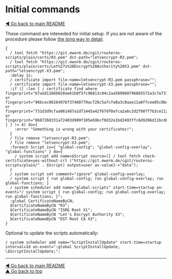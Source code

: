 Initial commands
================

[◀ Go back to main README](README.md)

These command are inteneded for initial setup. If you are not aware of the
procedure please follow [the long way in detail](README.md#the-long-way-in-detail).

    {
      / tool fetch "https://git.eworm.de/cgit/routeros-scripts/plain/certs/R3.pem" dst-path="letsencrypt-R3.pem";
      / tool fetch "https://git.eworm.de/cgit/routeros-scripts/plain/certs/Let%27s%20Encrypt%20Authority%20X3.pem" dst-path="letsencrypt-X3.pem";
      :delay 1s;
      / certificate import file-name=letsencrypt-R3.pem passphrase="";
      / certificate import file-name=letsencrypt-X3.pem passphrase="";
      :if ([ :len [ / certificate find where fingerprint="67add1166b020ae61b8f5fc96813c04c2aa589960796865572a3c7e737613dfd" or fingerprint="96bcec06264976f37460779acf28c5a7cfe8a3c0aae11a8ffcee05c0bddf08c6" or fingerprint="731d3d9cfaa061487a1d71445a42f67df0afca2a6c2d2f98ff7b3ce112b1f568" or fingerprint="0687260331a72403d909f105e69bcf0d32e1bd2493ffc6d9206d11bcd6770739" ] ] != 4) do={
        :error "Something is wrong with your certificates!";
      }
      / file remove "letsencrypt-R3.pem";
      / file remove "letsencrypt-X3.pem";
      :foreach Script in={ "global-config"; "global-config-overlay"; "global-functions" } do={
        / system script add name=$Script source=([ / tool fetch check-certificate=yes-without-crl ("https://git.eworm.de/cgit/routeros-scripts/plain/" . $Script) output=user as-value]->"data");
      }
      / system script set comment="ignore" global-config-overlay;
      / system script { run global-config; run global-config-overlay; run global-functions; }
      / system scheduler add name="global-scripts" start-time=startup on-event="/ system script { run global-config; run global-config-overlay; run global-functions; }";
      :global CertificateNameByCN;
      $CertificateNameByCN "R3";
      $CertificateNameByCN "ISRG Root X1";
      $CertificateNameByCN "Let's Encrypt Authority X3";
      $CertificateNameByCN "DST Root CA X3";
    }

Optional to update the scripts automatically:

    / system scheduler add name="ScriptInstallUpdate" start-time=startup interval=1d on-event=":global ScriptInstallUpdate; \$ScriptInstallUpdate;";

---
[◀ Go back to main README](README.md)  
[▲ Go back to top](#top)
